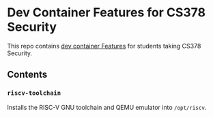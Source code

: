 # Dev Container Features for CS378 Security

This repo contains [dev container Features](https://containers.dev/implementors/features/) for students taking CS378 Security.

## Contents

### `riscv-toolchain`

Installs the RISC-V GNU toolchain and QEMU emulator into `/opt/riscv`.
